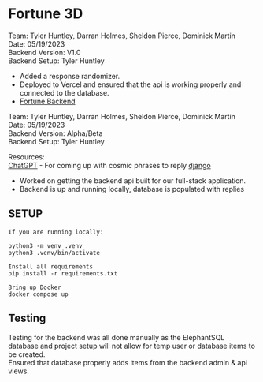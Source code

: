 # Fortune 3D  
Team: Tyler Huntley, Darran Holmes, Sheldon Pierce, Dominick Martin     
Date: 05/19/2023    
Backend Version: V1.0  
Backend Setup: Tyler Huntley  

- Added a response randomizer.   
- Deployed to Vercel and ensured that the api is working properly and connected to the database.  
- [Fortune Backend](https://fortune-backend.vercel.app/api/v1/fortune/)  

Team: Tyler Huntley, Darran Holmes, Sheldon Pierce, Dominick Martin     
Date: 05/19/2023    
Backend Version: Alpha/Beta  
Backend Setup: Tyler Huntley  

Resources:  
[ChatGPT](https://openai.com/blog/chatgpt) - For coming up with cosmic phrases to reply
[django](https://github.com/django/django)

- Worked on getting the backend api built for our full-stack application.  
- Backend is up and running locally, database is populated with replies 

## SETUP
```
If you are running locally: 

python3 -m venv .venv
python3 .venv/bin/activate

Install all requirements
pip install -r requirements.txt

Bring up Docker
docker compose up
```

## Testing  
Testing for the backend was all done manually as the ElephantSQL database and project setup will not allow for temp user or database items to be created.   
Ensured that database properly adds items from the backend admin & api views.  
